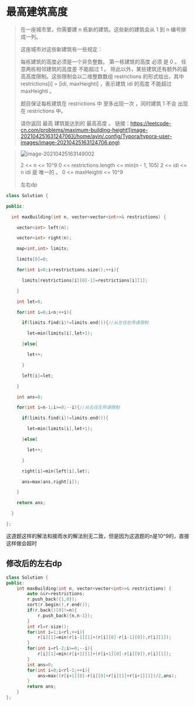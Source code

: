 # 最高建筑高度

> 在一座城市里，你需要建 n 栋新的建筑。这些新的建筑会从 1 到 n 编号排成一列。
>
> 这座城市对这些新建筑有一些规定：
>
> 每栋建筑的高度必须是一个非负整数。
> 第一栋建筑的高度 必须 是 0 。
> 任意两栋相邻建筑的高度差 不能超过  1 。
> 除此以外，某些建筑还有额外的最高高度限制。这些限制会以二维整数数组 restrictions 的形式给出，其中 restrictions[i] = [idi, maxHeighti] ，表示建筑 idi 的高度 不能超过maxHeighti 。
>
> 题目保证每栋建筑在 restrictions 中 至多出现一次 ，同时建筑 1 不会 出现在 restrictions 中。
>
> 请你返回 最高 建筑能达到的 最高高度 。
> 链接：https://leetcode-cn.com/problems/maximum-building-height![image-20210425163124706](/home/ayin/.config/Typora/typora-user-images/image-20210425163124706.png)

> ![image-20210425163149002](/home/ayin/.config/Typora/typora-user-images/image-20210425163149002.png)
>
> 2 <= n <= 10^9
> 0 <= restrictions.length <= min(n - 1, 105)
> 2 <= idi <= n
> idi 是 唯一的 。
> 0 <= maxHeighti <= 10^9
>
> 左右dp 

~~~c++
class Solution {

public:

  int maxBuilding(int n, vector<vector<int>>& restrictions) {

​    vector<int> left(n);

​    vector<int> right(n);

​    map<int,int> limits;

​    limits[0]=0;

​    for(int i=0;i<restrictions.size();++i){

​      limits[restrictions[i][0]-1]=restrictions[i][1];

​    }

​    int let=0;

​    for(int i=0;i<n;++i){

​      if(limits.find(i)!=limits.end()){//从左往右传递限制

​        let=min(limits[i],let+1);

​      }else{

​        let++;

​      }

​      left[i]=let;

​    }

​    int ans=0;

​    for(int i=n-1;i>=0;--i){//从右往左传递限制

​      if(limits.find(i)!=limits.end()){

​        let=min(limits[i],let+1);

​      }else{

​        let++;

​      }

​      right[i]=min(left[i],let);

​      ans=max(ans,right[i]);

​    }

​    return ans;

  }

};
~~~

这道题这样的解法和接雨水的解法别无二致，但是因为这道题的n是10^9的，直接这样做会超时

## 修改后的左右dp

~~~c++
class Solution {
public:
    int maxBuilding(int n, vector<vector<int>>& restrictions) {
        auto &&r=restrictions;
        r.push_back({1,0});
        sort(r.begin(),r.end());
        if(r.back()[0]!=n){
            r.push_back({n,n-1});
        }
        int rl=r.size();
        for(int i=1;i<rl;++i){
            r[i][1]=min(r[i-1][1]+(r[i][0]-r[i-1][0]),r[i][1]);
        }
        for(int i=rl-2;i>=0;--i){
            r[i][1]=min(r[i+1][1]+(r[i+1][0]-r[i][0]),r[i][1]);
        }
        int ans=0;
        for(int i=0;i<rl-1;++i){
            ans=max((r[i+1][0]-r[i][0]+r[i][1]+r[i+1][1])/2,ans);
        }
        return ans;
    }
};
~~~

